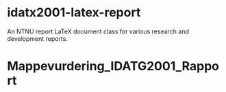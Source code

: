 # idatx2001-latex-report

An NTNU report LaTeX document class for various research and development reports.
# Mappevurdering_IDATG2001_Rapport
